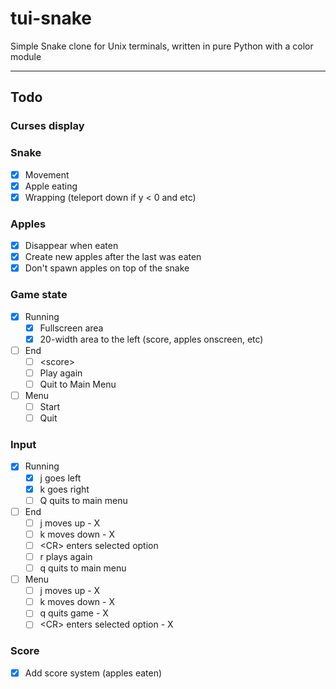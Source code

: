 # tui-snake
Simple Snake clone for Unix terminals, written in pure Python with a color module

---

## Todo
### Curses display
### Snake
- [X] Movement
- [X] Apple eating
- [X] Wrapping (teleport down if y < 0 and etc)
### Apples
- [X] Disappear when eaten
- [X] Create new apples after the last was eaten
- [X] Don't spawn apples on top of the snake
### Game state
- [X] Running
    - [X] Fullscreen area
    - [X] 20-width area to the left (score, apples onscreen, etc)
- [ ] End
    - [ ] \<score\>
    - [ ] Play again
    - [ ] Quit to Main Menu
- [ ] Menu
    - [ ] Start
    - [ ] Quit
### Input
- [X] Running
    - [X] j goes left
    - [X] k goes right
    - [ ] Q quits to main menu
- [ ] End
    - [ ] j moves up - X
    - [ ] k moves down - X
    - [ ] \<CR\> enters selected option
    - [ ] r plays again
    - [ ] q quits to main menu
- [ ] Menu
    - [ ] j moves up - X
    - [ ] k moves down - X
    - [ ] q quits game - X
    - [ ] \<CR\> enters selected option - X
### Score
- [X] Add score system (apples eaten)
